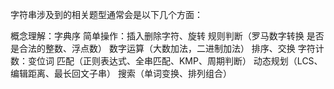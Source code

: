 字符串涉及到的相关题型通常会是以下几个方面：

概念理解：字典序
简单操作：插入删除字符、旋转
规则判断（罗马数字转换 是否是合法的整数、浮点数）
数字运算（大数加法，二进制加法）
排序、交换
字符计数：变位词
匹配（正则表达式、全串匹配、KMP、周期判断）
动态规划（LCS、编辑距离、最长回文子串）
搜索（单词变换、排列组合）
